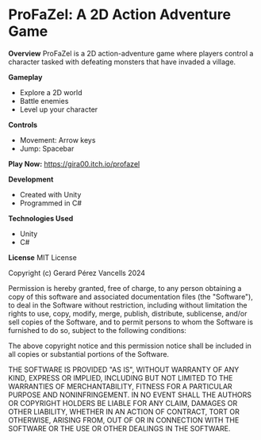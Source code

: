 # ProFaZel: A 2D Action Adventure Game

**Overview**
ProFaZel is a 2D action-adventure game where players control a character tasked with defeating monsters that have invaded a village.

**Gameplay**
* Explore a 2D world
* Battle enemies
* Level up your character

**Controls**
* Movement: Arrow keys
* Jump: Spacebar

**Play Now:**
https://gira00.itch.io/profazel

**Development**
* Created with Unity
* Programmed in C#

**Technologies Used**
* Unity
* C#


**License**
MIT License

Copyright (c) Gerard Pérez Vancells 2024

Permission is hereby granted, free of charge, to any person obtaining a copy
of this software and associated documentation files (the "Software"), to deal
in the Software without restriction, including without limitation the rights
to use, copy, modify, merge, publish, distribute, sublicense, and/or sell
copies of the Software, and to permit persons to whom the Software is
furnished to do so, subject to the following conditions:

The above copyright notice and this permission notice shall be included in all
copies or substantial portions of the Software.

THE SOFTWARE IS PROVIDED "AS IS", WITHOUT WARRANTY OF ANY KIND, EXPRESS OR
IMPLIED, INCLUDING BUT NOT LIMITED TO THE WARRANTIES OF MERCHANTABILITY,
FITNESS FOR A PARTICULAR PURPOSE AND NONINFRINGEMENT. IN NO EVENT SHALL THE
AUTHORS OR COPYRIGHT HOLDERS BE LIABLE FOR ANY CLAIM, DAMAGES OR OTHER
LIABILITY, WHETHER IN AN ACTION OF CONTRACT, TORT OR OTHERWISE, ARISING FROM,
OUT OF OR IN CONNECTION WITH THE SOFTWARE OR THE USE OR OTHER DEALINGS IN THE
SOFTWARE.
